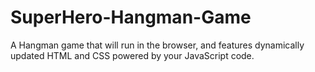 # SuperHero-Hangman-Game

A Hangman game that will run in the browser, and features dynamically updated HTML and CSS powered by your JavaScript code.
